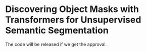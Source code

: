 # Discovering Object Masks with Transformers for Unsupervised Semantic Segmentation

The code will be released if we get the approval.
